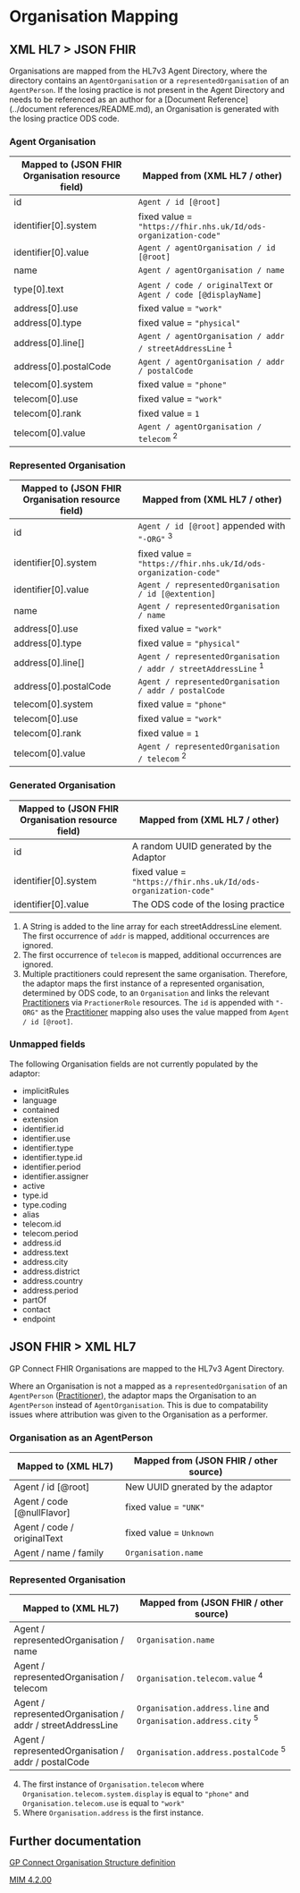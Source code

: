 # Organisation Mapping

## XML HL7 > JSON FHIR

Organisations are mapped from the HL7v3 Agent Directory, where the directory contains an `AgentOrganisation` or a 
`representedOrganisation` of an `AgentPerson`. If the losing practice is not present in the Agent Directory and 
needs to be referenced as an author for a [Document Reference](../document references/README.md), an Organisation 
is generated with the losing practice ODS code.

### Agent Organisation
| Mapped to (JSON FHIR Organisation resource field) | Mapped from (XML HL7 / other)                                       |
|---------------------------------------------------|---------------------------------------------------------------------|
| id                                                | `Agent / id [@root]`                                                |
| identifier\[0].system                             | fixed value = `"https://fhir.nhs.uk/Id/ods-organization-code"`      |   
| identifier\[0].value                              | `Agent / agentOrganisation / id [@root]`                            |
| name                                              | `Agent / agentOrganisation / name`                                  | 
| type\[0].text                                     | `Agent / code / originalText` or `Agent / code [@displayName]`      |
| address\[0].use                                   | fixed value = `"work"`                                              |
| address\[0].type                                  | fixed value = `"physical"`                                          |
| address\[0].line[]                                | `Agent / agentOrganisation / addr / streetAddressLine` <sup>1</sup> |
| address\[0].postalCode                            | `Agent / agentOrganisation / addr / postalCode`                     |
| telecom\[0].system                                | fixed value = `"phone"`                                             |
| telecom\[0].use                                   | fixed value = `"work"`                                              |
| telecom\[0].rank                                  | fixed value = `1`                                                   |
| telecom\[0].value                                 | `Agent / agentOrganisation / telecom` <sup>2</sup>                  |


### Represented Organisation
| Mapped to (JSON FHIR Organisation resource field) | Mapped from (XML HL7 / other)                                             |
|---------------------------------------------------|---------------------------------------------------------------------------|
| id                                                | `Agent / id [@root]` appended with `"-ORG"` <sup>3</sup>                  |
| identifier\[0].system                             | fixed value = `"https://fhir.nhs.uk/Id/ods-organization-code"`            |
| identifier\[0].value                              | `Agent / representedOrganisation / id [@extention]`                       |
| name                                              | `Agent / representedOrganisation / name`                                  |
| address\[0].use                                   | fixed value = `"work"`                                                    |
| address\[0].type                                  | fixed value = `"physical"`                                                |
| address\[0].line[]                                | `Agent / representedOrganisation / addr / streetAddressLine` <sup>1</sup> |
| address\[0].postalCode                            | `Agent / representedOrganisation / addr / postalCode`                     |
| telecom\[0].system                                | fixed value = `"phone"`                                                   |
| telecom\[0].use                                   | fixed value = `"work"`                                                    |
| telecom\[0].rank                                  | fixed value = `1`                                                         |
| telecom\[0].value                                 | `Agent / representedOrganisation / telecom`  <sup>2</sup>                 |


### Generated Organisation
| Mapped to (JSON FHIR Organisation resource field) | Mapped from (XML HL7 / other)                                  |
|---------------------------------------------------|----------------------------------------------------------------|
| id                                                | A random UUID generated by the Adaptor                         |
| identifier\[0].system                             | fixed value = `"https://fhir.nhs.uk/Id/ods-organization-code"` |
| identifier\[0].value                              | The ODS code of the losing practice                            |

1. A String is added to the line array for each streetAddressLine element. The first occurrence of `addr` is mapped, 
additional occurrences are ignored.
2. The first occurrence of `telecom` is mapped, additional occurrences are ignored.
3. Multiple practitioners could represent the same organisation. Therefore, the adaptor maps the first instance of 
a represented organisation, determined by ODS code, to an `Organisation` and links the relevant 
[Practitioners](../practioners/README.md) via `PractionerRole` resources. The `id` is appended with `"-ORG"` as the 
[Practitioner](../practioners/README.md) mapping also uses the value mapped from `Agent / id [@root]`.

### Unmapped fields

The following Organisation fields are not currently populated by the adaptor: 

- implicitRules
- language
- contained
- extension
- identifier.id
- identifier.use
- identifier.type
- identifier.type.id
- identifier.period
- identifier.assigner
- active
- type.id
- type.coding
- alias
- telecom.id
- telecom.period
- address.id
- address.text
- address.city
- address.district
- address.country
- address.period
- partOf
- contact
- endpoint

## JSON FHIR > XML HL7

GP Connect FHIR Organisations are mapped to the HL7v3 Agent Directory.  

Where an Organisation is not a mapped as a `representedOrganisation` of an `AgentPerson` ([Practitioner](../practioners/README.md)), the adaptor maps the 
Organisation to an `AgentPerson` instead of `AgentOrganisation`. This is due to compatability issues where attribution 
was given to the Organisation as a performer.

### Organisation as an AgentPerson 
| Mapped to (XML HL7)         | Mapped from (JSON FHIR / other source) |
|-----------------------------|----------------------------------------|
| Agent / id \[@root]         | New UUID gnerated by the adaptor       |
| Agent / code \[@nullFlavor] | fixed value = `"UNK"`                  |
| Agent / code / originalText | fixed value = `Unknown`                |
| Agent / name / family       | `Organisation.name`                    |

### Represented Organisation
| Mapped to (XML HL7)                                        | Mapped from (JSON FHIR / other source)                                   |
|------------------------------------------------------------|--------------------------------------------------------------------------|
| Agent / representedOrganisation / name                     | `Organisation.name`                                                      | 
| Agent / representedOrganisation / telecom                  | `Organisation.telecom.value` <sup>4</sup>                                |
| Agent / representedOrganisation / addr / streetAddressLine | `Organisation.address.line` and `Organisation.address.city` <sup>5</sup> |
| Agent / representedOrganisation / addr / postalCode        | `Organisation.address.postalCode` <sup>5</sup>                           |  


4. The first instance of `Organisation.telecom` where `Organisation.telecom.system.display` is equal to `"phone"` and `Organisation.telecom.use` is equal to `"work"`   
5. Where `Organisation.address` is the first instance. 

## Further documentation
[GP Connect Organisation Structure definition](https://fhir.nhs.uk/STU3/StructureDefinition/CareConnect-GPC-Organization-1)

[MIM 4.2.00](https://data.developer.nhs.uk/dms/mim/4.2.00/Index.htm)
